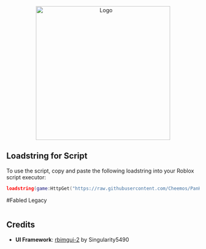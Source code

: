 <p align="center">
  <img src="https://github.com/Cheemos/PanHub/blob/main/Assets/Panhubtextlogo.png" alt="Logo" width="350">
</p>


## Loadstring for Script
To use the script, copy and paste the following loadstring into your Roblox script executor:

```lua
loadstring(game:HttpGet("https://raw.githubusercontent.com/Cheemos/PanHub/refs/heads/main/HubLoader"))()
```
#Fabled Legacy
```loadstring(game:HttpGet("https://raw.githubusercontent.com/Cheemos/PanHub/refs/heads/main/Scripts/FabledLegacy"))()
```
## Credits
- **UI Framework**: [rbimgui-2](https://github.com/Singularity5490/rbimgui-2) by Singularity5490
